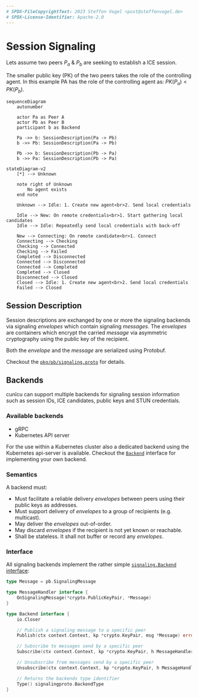 ```yaml
---
# SPDX-FileCopyrightText: 2023 Steffen Vogel <post@steffenvogel.de>
# SPDX-License-Identifier: Apache-2.0
---
```


# Session Signaling

Lets assume two peers $P_a$ & $P_b$ are seeking to establish a ICE session.

The smaller public key (PK) of the two peers takes the role of the controlling agent.
In this example PA has the role of the controlling agent as: $PK(P_a) < PK(P_b)$.

```mermaid
sequenceDiagram
    autonumber

    actor Pa as Peer A
    actor Pb as Peer B
    participant b as Backend

    Pa ->> b: SessionDescription(Pa -> Pb)
    b ->> Pb: SessionDescription(Pa -> Pb)

    Pb ->> b: SessionDescription(Pb -> Pa)
    b ->> Pa: SessionDescription(Pb -> Pa)
```

```mermaid title="ICE ConnectionState state diagram"
stateDiagram-v2 
    [*] --> Unknown
    
    note right of Unknown
        No agent exists
    end note

    Unknown --> Idle: 1. Create new agent<br>2. Send local credentials

    Idle --> New: On remote credentials<br>1. Start gathering local candidates
    Idle --> Idle: Repeatedly send local credentials with back-off

    New --> Connecting: On remote candidate<br>1. Connect
    Connecting --> Checking
    Checking --> Connected
    Checking --> Failed
    Completed --> Disconnected
    Connected --> Disconnected
    Connected --> Completed
    Completed --> Closed
    Disconnected --> Closed
    Closed --> Idle: 1. Create new agent<br>2. Send local credentials
    Failed --> Closed
```

## Session Description

Session descriptions are exchanged by one or more the signaling backends via signaling _envelopes_ which contain signaling _messages_. 
The _envelopes_ are containers which encrypt the carried _message_ via asymmetric cryptography using the public key of the recipient.

Both the _envelope_ and the _message_ are serialized using Protobuf.

Checkout the [`pkg/pb/signaling.proto`](https://github.com/cunicu/cunicu/blob/main/proto/signaling/signaling.proto) for details.

## Backends

cunīcu can support multiple backends for signaling session information such as session IDs, ICE candidates, public keys and STUN credentials.

### Available backends

-   gRPC
-   Kubernetes API server

For the use within a Kubernetes cluster also a dedicated backend using the Kubernetes api-server is available.
Checkout the [`Backend`](https://github.com/cunicu/cunicu/blob/main/pkg/signaling/backend.go) interface for implementing your own backend.

### Semantics

A backend must:

-   Must facilitate a reliable delivery _envelopes_ between peers using their public keys as addresses.
-   Must support delivery of _envelopes_ to a group of recipients (e.g. multicast).
-   May deliver the _envelopes_ out-of-order.
-   May discard _envelopes_ if the recipient is not yet known or reachable.
-   Shall be stateless. It shall not buffer or record any _envelopes_.

### Interface

All signaling backends implement the rather simple [`signaling.Backend` interface](https://github.com/cunicu/cunicu/blob/main/pkg/signaling/backend.go):

```go
type Message = pb.SignalingMessage

type MessageHandler interface {
	OnSignalingMessage(*crypto.PublicKeyPair, *Message)
}

type Backend interface {
	io.Closer

	// Publish a signaling message to a specific peer
	Publish(ctx context.Context, kp *crypto.KeyPair, msg *Message) error

	// Subscribe to messages send by a specific peer
	Subscribe(ctx context.Context, kp *crypto.KeyPair, h MessageHandler) (bool, error)

	// Unsubscribe from messages send by a specific peer
	Unsubscribe(ctx context.Context, kp *crypto.KeyPair, h MessageHandler) (bool, error)

	// Returns the backends type identifier
	Type() signalingproto.BackendType
}
```
